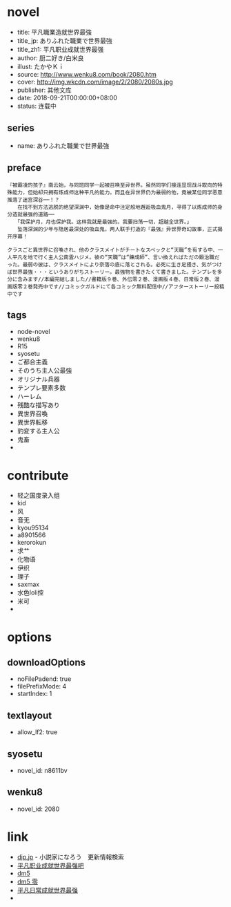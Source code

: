 # novel

- title: 平凡職業造就世界最強
- title_jp: ありふれた職業で世界最強
- title_zh1: 平凡职业成就世界最强
- author: 厨二好き/白米良
- illust: たかやＫｉ
- source: http://www.wenku8.com/book/2080.htm
- cover: http://img.wkcdn.com/image/2/2080/2080s.jpg
- publisher: 其他文库
- date: 2018-09-21T00:00:00+08:00
- status: 连载中

## series

- name: ありふれた職業で世界最強

## preface


```
『被霸凌的孩子』南云始，与同班同学一起被召唤至异世界。虽然同学们接连显现战斗取向的特殊能力，但始却只拥有炼成师这种平凡的能力。而且在异世界仍为最弱的他，竟被某位同学恶意推落了迷宫深谷──！？
　　在找不到方法逃脱的绝望深渊中，始像是命中注定般地邂逅吸血鬼月，寻得了以炼成师的身分造就最强的道路──
　　「我保护月，月也保护我。这样我就是最强的。我要扫荡一切，超越全世界。」
　　坠落深渊的少年与隐居最深处的吸血鬼，两人联手打造的『最强』异世界奇幻故事，正式揭开序幕！

クラスごと異世界に召喚され、他のクラスメイトがチートなスペックと“天職”を有する中、一人平凡を地で行く主人公南雲ハジメ。彼の“天職”は“錬成師”、言い換えればただの鍛治職だった。最弱の彼は、クラスメイトにより奈落の底に落とされる。必死に生き足掻き、気がつけば世界最強・・・というありがちストーリー。最強物を書きたくて書きました。テンプレを多分に含みます//本編完結しました//書籍版９巻、外伝零２巻、漫画版４巻、日常版２巻、漫画版零２巻発売中です//コミックガルドにて各コミック無料配信中//アフターストーリー投稿中です
```

## tags

- node-novel
- wenku8
- R15
- syosetu
- ご都合主義
- そのうち主人公最強
- オリジナル兵器
- テンプレ要素多数
- ハーレム
- 残酷な描写あり
- 異世界召喚
- 異世界転移
- 豹変する主人公
- 鬼畜
- 

# contribute

- 轻之国度录入组
- kid
- 风
- 音无
- kyou95134
- a8901566
- kerorokun
- 求艹
- 化物语
- 伊织
- 理子
- saxmax
- 水色loli控
- 米可
- 

# options

## downloadOptions

- noFilePadend: true
- filePrefixMode: 4
- startIndex: 1

## textlayout

- allow_lf2: true

## syosetu

- novel_id: n8611bv

## wenku8

- novel_id: 2080

# link

- [dip.jp](https://narou.nar.jp/search.php?text=n8611bv&novel=all&genre=all&new_genre=all&length=0&down=0&up=100) - 小説家になろう　更新情報検索
- [平凡职业成就世界最强吧](https://tieba.baidu.com/f?kw=%E5%B9%B3%E5%87%A1%E8%81%8C%E4%B8%9A%E6%88%90%E5%B0%B1%E4%B8%96%E7%95%8C%E6%9C%80%E5%BC%BA&ie=utf-8 "平凡职业成就世界最强")
- [dm5](http://www.dm5.com/manhua-pingfanzhiyechengjiushijiezuiqiang/)
- [dm5 零](http://www.dm5.com/manhua-pingfanzhiyechengjiushijiezuiqiang-ling/)
- [平凡日常成就世界最强](http://www.dm5.com/manhua-pingfanrichangchengjiushijiezuiqiang/)
- 

